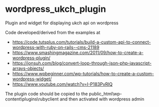 # wordpress_ukch_plugin
Plugin and widget for displaying ukch api on wordpress

Code developed/derived from the examples at

- https://code.tutsplus.com/tutorials/build-a-custom-api-to-connect-wordpress-with-ruby-on-rails--cms-21189
- https://www.smashingmagazine.com/2011/09/how-to-create-a-wordpress-plugin/
- https://jonsuh.com/blog/convert-loop-through-json-php-javascript-arrays-objects/
- https://www.wpbeginner.com/wp-tutorials/how-to-create-a-custom-wordpress-widget/
- https://www.youtube.com/watch?v=I-P183PvRIQ

The plugin code should be copied to the public_html\wp-content\plugins\rubyclient and then activated with wordpress admin
